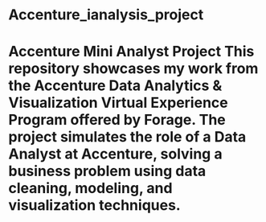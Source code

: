 # Accenture_ianalysis_project
# Accenture Mini Analyst Project  This repository showcases my work from the **Accenture Data Analytics &amp; Visualization Virtual Experience Program** offered by Forage. The project simulates the role of a Data Analyst at Accenture, solving a business problem using data cleaning, modeling, and visualization techniques.
